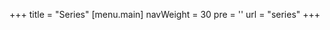 +++
title = "Series"
[menu.main]
  navWeight = 30
  pre = '<i class="fas fa-fw fa-columns"></i>'
  url = "series"
+++
